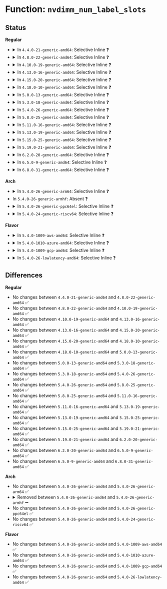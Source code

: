# Function: <code>nvdimm_num_label_slots</code>

## Status
<b>Regular</b>
<ul>
<li>
<details>
<summary>In <code>4.4.0-21-generic-amd64</code>: Selective Inline ❓</summary>

```c
int nvdimm_num_label_slots(struct nvdimm_drvdata * ndd)
```

```json
{
  "name": "nvdimm_num_label_slots",
  "collision_type": "Unique Global",
  "inline_type": "Selective",
  "funcs": [
    {
      "addr": 18446744071584738126,
      "name": "nvdimm_num_label_slots",
      "external": true,
      "loc": "drivers/nvdimm/label.c:59",
      "file": "drivers/nvdimm/label.c",
      "inline": "not declared, inlined",
      "caller_inline": [
        "drivers/nvdimm/label.c:nd_label_write_index",
        "drivers/nvdimm/label.c:nd_label_nfree"
      ],
      "caller_func": []
    }
  ],
  "symbols": [
    {
      "addr": 18446744071584739488,
      "name": "nvdimm_num_label_slots",
      "section": ".text",
      "bind": "STB_GLOBAL",
      "size": 25
    }
  ]
}
```
</details>
</li>
<li>
<details>
<summary>In <code>4.8.0-22-generic-amd64</code>: Selective Inline ❓</summary>

```c
int nvdimm_num_label_slots(struct nvdimm_drvdata * ndd)
```

```json
{
  "name": "nvdimm_num_label_slots",
  "collision_type": "Unique Global",
  "inline_type": "Selective",
  "funcs": [
    {
      "addr": 18446744071585090494,
      "name": "nvdimm_num_label_slots",
      "external": true,
      "loc": "drivers/nvdimm/label.c:59",
      "file": "drivers/nvdimm/label.c",
      "inline": "not declared, inlined",
      "caller_inline": [
        "drivers/nvdimm/label.c:nd_label_write_index",
        "drivers/nvdimm/label.c:nd_label_nfree"
      ],
      "caller_func": []
    }
  ],
  "symbols": [
    {
      "addr": 18446744071585091792,
      "name": "nvdimm_num_label_slots",
      "section": ".text",
      "bind": "STB_GLOBAL",
      "size": 25
    }
  ]
}
```
</details>
</li>
<li>
<details>
<summary>In <code>4.10.0-19-generic-amd64</code>: Selective Inline ❓</summary>

```c
int nvdimm_num_label_slots(struct nvdimm_drvdata * ndd)
```

```json
{
  "name": "nvdimm_num_label_slots",
  "collision_type": "Unique Global",
  "inline_type": "Selective",
  "funcs": [
    {
      "addr": 18446744071585278014,
      "name": "nvdimm_num_label_slots",
      "external": true,
      "loc": "drivers/nvdimm/label.c:59",
      "file": "drivers/nvdimm/label.c",
      "inline": "not declared, inlined",
      "caller_inline": [
        "drivers/nvdimm/label.c:nd_label_write_index",
        "drivers/nvdimm/label.c:nd_label_nfree"
      ],
      "caller_func": []
    }
  ],
  "symbols": [
    {
      "addr": 18446744071585279376,
      "name": "nvdimm_num_label_slots",
      "section": ".text",
      "bind": "STB_GLOBAL",
      "size": 25
    }
  ]
}
```
</details>
</li>
<li>
<details>
<summary>In <code>4.13.0-16-generic-amd64</code>: Selective Inline ❓</summary>

```c
int nvdimm_num_label_slots(struct nvdimm_drvdata * ndd)
```

```json
{
  "name": "nvdimm_num_label_slots",
  "collision_type": "Unique Global",
  "inline_type": "Selective",
  "funcs": [
    {
      "addr": 18446744071585363090,
      "name": "nvdimm_num_label_slots",
      "external": true,
      "loc": "drivers/nvdimm/label.c:70",
      "file": "drivers/nvdimm/label.c",
      "inline": "not declared, inlined",
      "caller_inline": [
        "drivers/nvdimm/label.c:nd_label_write_index",
        "drivers/nvdimm/label.c:nd_label_nfree"
      ],
      "caller_func": []
    }
  ],
  "symbols": [
    {
      "addr": 18446744071585364416,
      "name": "nvdimm_num_label_slots",
      "section": ".text",
      "bind": "STB_GLOBAL",
      "size": 24
    }
  ]
}
```
</details>
</li>
<li>
<details>
<summary>In <code>4.15.0-20-generic-amd64</code>: Selective Inline ❓</summary>

```c
int nvdimm_num_label_slots(struct nvdimm_drvdata * ndd)
```

```json
{
  "name": "nvdimm_num_label_slots",
  "collision_type": "Unique Global",
  "inline_type": "Selective",
  "funcs": [
    {
      "addr": 18446744071585791467,
      "name": "nvdimm_num_label_slots",
      "external": true,
      "loc": "drivers/nvdimm/label.c:48",
      "file": "drivers/nvdimm/label.c",
      "inline": "not declared, inlined",
      "caller_inline": [
        "drivers/nvdimm/label.c:nd_label_write_index",
        "drivers/nvdimm/label.c:nd_label_nfree",
        "drivers/nvdimm/label.c:sizeof_namespace_index"
      ],
      "caller_func": []
    }
  ],
  "symbols": [
    {
      "addr": 18446744071585791088,
      "name": "nvdimm_num_label_slots",
      "section": ".text",
      "bind": "STB_GLOBAL",
      "size": 24
    }
  ]
}
```
</details>
</li>
<li>
<details>
<summary>In <code>4.18.0-10-generic-amd64</code>: Selective Inline ❓</summary>

```c
int nvdimm_num_label_slots(struct nvdimm_drvdata * ndd)
```

```json
{
  "name": "nvdimm_num_label_slots",
  "collision_type": "Unique Global",
  "inline_type": "Selective",
  "funcs": [
    {
      "addr": 18446744071586037981,
      "name": "nvdimm_num_label_slots",
      "external": true,
      "loc": "drivers/nvdimm/label.c:61",
      "file": "drivers/nvdimm/label.c",
      "inline": "not declared, inlined",
      "caller_inline": [
        "drivers/nvdimm/label.c:nd_label_write_index",
        "drivers/nvdimm/label.c:nd_label_nfree",
        "drivers/nvdimm/label.c:sizeof_namespace_index"
      ],
      "caller_func": []
    }
  ],
  "symbols": [
    {
      "addr": 18446744071586037616,
      "name": "nvdimm_num_label_slots",
      "section": ".text",
      "bind": "STB_GLOBAL",
      "size": 54
    }
  ]
}
```
</details>
</li>
<li>
<details>
<summary>In <code>5.0.0-13-generic-amd64</code>: Selective Inline ❓</summary>

```c
int nvdimm_num_label_slots(struct nvdimm_drvdata * ndd)
```

```json
{
  "name": "nvdimm_num_label_slots",
  "collision_type": "Unique Global",
  "inline_type": "Selective",
  "funcs": [
    {
      "addr": 18446744071586177229,
      "name": "nvdimm_num_label_slots",
      "external": true,
      "loc": "drivers/nvdimm/label.c:61",
      "file": "drivers/nvdimm/label.c",
      "inline": "not declared, inlined",
      "caller_inline": [
        "drivers/nvdimm/label.c:nd_label_write_index",
        "drivers/nvdimm/label.c:nd_label_nfree",
        "drivers/nvdimm/label.c:sizeof_namespace_index"
      ],
      "caller_func": []
    }
  ],
  "symbols": [
    {
      "addr": 18446744071586176864,
      "name": "nvdimm_num_label_slots",
      "section": ".text",
      "bind": "STB_GLOBAL",
      "size": 54
    }
  ]
}
```
</details>
</li>
<li>
<details>
<summary>In <code>5.3.0-18-generic-amd64</code>: Selective Inline ❓</summary>

```c
int nvdimm_num_label_slots(struct nvdimm_drvdata * ndd)
```

```json
{
  "name": "nvdimm_num_label_slots",
  "collision_type": "Unique Global",
  "inline_type": "Selective",
  "funcs": [
    {
      "addr": 18446744071586415214,
      "name": "nvdimm_num_label_slots",
      "external": true,
      "loc": "drivers/nvdimm/label.c:55",
      "file": "drivers/nvdimm/label.c",
      "inline": "not declared, inlined",
      "caller_inline": [
        "drivers/nvdimm/label.c:nd_label_write_index",
        "drivers/nvdimm/label.c:nd_label_nfree",
        "drivers/nvdimm/label.c:sizeof_namespace_index"
      ],
      "caller_func": []
    }
  ],
  "symbols": [
    {
      "addr": 18446744071586413664,
      "name": "nvdimm_num_label_slots",
      "section": ".text",
      "bind": "STB_GLOBAL",
      "size": 54
    }
  ]
}
```
</details>
</li>
<li>
<details>
<summary>In <code>5.4.0-26-generic-amd64</code>: Selective Inline ❓</summary>

```c
int nvdimm_num_label_slots(struct nvdimm_drvdata * ndd)
```

```json
{
  "name": "nvdimm_num_label_slots",
  "collision_type": "Unique Global",
  "inline_type": "Selective",
  "funcs": [
    {
      "addr": 18446744071586561854,
      "name": "nvdimm_num_label_slots",
      "external": true,
      "loc": "drivers/nvdimm/label.c:55",
      "file": "drivers/nvdimm/label.c",
      "inline": "not declared, inlined",
      "caller_inline": [
        "drivers/nvdimm/label.c:nd_label_write_index",
        "drivers/nvdimm/label.c:nd_label_nfree",
        "drivers/nvdimm/label.c:sizeof_namespace_index"
      ],
      "caller_func": []
    }
  ],
  "symbols": [
    {
      "addr": 18446744071586560304,
      "name": "nvdimm_num_label_slots",
      "section": ".text",
      "bind": "STB_GLOBAL",
      "size": 54
    }
  ]
}
```
</details>
</li>
<li>
<details>
<summary>In <code>5.8.0-25-generic-amd64</code>: Selective Inline ❓</summary>

```c
int nvdimm_num_label_slots(struct nvdimm_drvdata * ndd)
```

```json
{
  "name": "nvdimm_num_label_slots",
  "collision_type": "Unique Global",
  "inline_type": "Selective",
  "funcs": [
    {
      "addr": 18446744071587346242,
      "name": "nvdimm_num_label_slots",
      "external": true,
      "loc": "drivers/nvdimm/label.c:55",
      "file": "drivers/nvdimm/label.c",
      "inline": "not declared, inlined",
      "caller_inline": [
        "drivers/nvdimm/label.c:nd_label_write_index",
        "drivers/nvdimm/label.c:nd_label_nfree",
        "drivers/nvdimm/label.c:nd_label_active",
        "drivers/nvdimm/label.c:nd_label_active",
        "drivers/nvdimm/label.c:nd_label_active_count",
        "drivers/nvdimm/label.c:nd_label_active_count"
      ],
      "caller_func": []
    }
  ],
  "symbols": [
    {
      "addr": 18446744071587344736,
      "name": "nvdimm_num_label_slots",
      "section": ".text",
      "bind": "STB_GLOBAL",
      "size": 56
    }
  ]
}
```
</details>
</li>
<li>
<details>
<summary>In <code>5.11.0-16-generic-amd64</code>: Selective Inline ❓</summary>

```c
int nvdimm_num_label_slots(struct nvdimm_drvdata * ndd)
```

```json
{
  "name": "nvdimm_num_label_slots",
  "collision_type": "Unique Global",
  "inline_type": "Selective",
  "funcs": [
    {
      "addr": 18446744071587407778,
      "name": "nvdimm_num_label_slots",
      "external": true,
      "loc": "drivers/nvdimm/label.c:55",
      "file": "drivers/nvdimm/label.c",
      "inline": "not declared, inlined",
      "caller_inline": [
        "drivers/nvdimm/label.c:nd_label_write_index",
        "drivers/nvdimm/label.c:nd_label_nfree",
        "drivers/nvdimm/label.c:nd_label_active",
        "drivers/nvdimm/label.c:nd_label_active",
        "drivers/nvdimm/label.c:nd_label_active_count",
        "drivers/nvdimm/label.c:nd_label_active_count"
      ],
      "caller_func": []
    }
  ],
  "symbols": [
    {
      "addr": 18446744071587406272,
      "name": "nvdimm_num_label_slots",
      "section": ".text",
      "bind": "STB_GLOBAL",
      "size": 56
    }
  ]
}
```
</details>
</li>
<li>
<details>
<summary>In <code>5.13.0-19-generic-amd64</code>: Selective Inline ❓</summary>

```c
int nvdimm_num_label_slots(struct nvdimm_drvdata * ndd)
```

```json
{
  "name": "nvdimm_num_label_slots",
  "collision_type": "Unique Global",
  "inline_type": "Selective",
  "funcs": [
    {
      "addr": 18446744071587289717,
      "name": "nvdimm_num_label_slots",
      "external": true,
      "loc": "drivers/nvdimm/label.c:55",
      "file": "drivers/nvdimm/label.c",
      "inline": "not declared, inlined",
      "caller_inline": [
        "drivers/nvdimm/label.c:nd_label_write_index",
        "drivers/nvdimm/label.c:nd_label_nfree",
        "drivers/nvdimm/label.c:nd_label_active",
        "drivers/nvdimm/label.c:nd_label_active",
        "drivers/nvdimm/label.c:nd_label_active_count",
        "drivers/nvdimm/label.c:nd_label_active_count"
      ],
      "caller_func": []
    }
  ],
  "symbols": [
    {
      "addr": 18446744071587288224,
      "name": "nvdimm_num_label_slots",
      "section": ".text",
      "bind": "STB_GLOBAL",
      "size": 56
    }
  ]
}
```
</details>
</li>
<li>
<details>
<summary>In <code>5.15.0-25-generic-amd64</code>: Selective Inline ❓</summary>

```c
int nvdimm_num_label_slots(struct nvdimm_drvdata * ndd)
```

```json
{
  "name": "nvdimm_num_label_slots",
  "collision_type": "Unique Global",
  "inline_type": "Selective",
  "funcs": [
    {
      "addr": 18446744071587856485,
      "name": "nvdimm_num_label_slots",
      "external": true,
      "loc": "drivers/nvdimm/label.c:55",
      "file": "drivers/nvdimm/label.c",
      "inline": "not declared, inlined",
      "caller_inline": [
        "drivers/nvdimm/label.c:nd_label_write_index",
        "drivers/nvdimm/label.c:nd_label_nfree",
        "drivers/nvdimm/label.c:nd_label_active",
        "drivers/nvdimm/label.c:nd_label_active",
        "drivers/nvdimm/label.c:nd_label_active_count",
        "drivers/nvdimm/label.c:nd_label_reserve_dpa"
      ],
      "caller_func": []
    }
  ],
  "symbols": [
    {
      "addr": 18446744071587855008,
      "name": "nvdimm_num_label_slots",
      "section": ".text",
      "bind": "STB_GLOBAL",
      "size": 56
    }
  ]
}
```
</details>
</li>
<li>
<details>
<summary>In <code>5.19.0-21-generic-amd64</code>: Selective Inline ❓</summary>

```c
int nvdimm_num_label_slots(struct nvdimm_drvdata * ndd)
```

```json
{
  "name": "nvdimm_num_label_slots",
  "collision_type": "Unique Global",
  "inline_type": "Selective",
  "funcs": [
    {
      "addr": 18446744071589207829,
      "name": "nvdimm_num_label_slots",
      "external": true,
      "loc": "drivers/nvdimm/label.c:63",
      "file": "drivers/nvdimm/label.c",
      "inline": "not declared, inlined",
      "caller_inline": [
        "drivers/nvdimm/label.c:nd_label_write_index",
        "drivers/nvdimm/label.c:nd_label_nfree",
        "drivers/nvdimm/label.c:nd_label_active",
        "drivers/nvdimm/label.c:nd_label_active",
        "drivers/nvdimm/label.c:nd_label_active_count"
      ],
      "caller_func": []
    }
  ],
  "symbols": [
    {
      "addr": 18446744071589206112,
      "name": "nvdimm_num_label_slots",
      "section": ".text",
      "bind": "STB_GLOBAL",
      "size": 68
    }
  ]
}
```
</details>
</li>
<li>
<details>
<summary>In <code>6.2.0-20-generic-amd64</code>: Selective Inline ❓</summary>

```c
int nvdimm_num_label_slots(struct nvdimm_drvdata * ndd)
```

```json
{
  "name": "nvdimm_num_label_slots",
  "collision_type": "Unique Global",
  "inline_type": "Selective",
  "funcs": [
    {
      "addr": 18446744071590763333,
      "name": "nvdimm_num_label_slots",
      "external": true,
      "loc": "drivers/nvdimm/label.c:63",
      "file": "drivers/nvdimm/label.c",
      "inline": "not declared, inlined",
      "caller_inline": [
        "drivers/nvdimm/label.c:nd_label_write_index",
        "drivers/nvdimm/label.c:nd_label_nfree",
        "drivers/nvdimm/label.c:nd_label_active",
        "drivers/nvdimm/label.c:nd_label_active"
      ],
      "caller_func": []
    }
  ],
  "symbols": [
    {
      "addr": 18446744071590761648,
      "name": "nvdimm_num_label_slots",
      "section": ".text",
      "bind": "STB_GLOBAL",
      "size": 68
    }
  ]
}
```
</details>
</li>
<li>
<details>
<summary>In <code>6.5.0-9-generic-amd64</code>: Selective Inline ❓</summary>

```c
int nvdimm_num_label_slots(struct nvdimm_drvdata * ndd)
```

```json
{
  "name": "nvdimm_num_label_slots",
  "collision_type": "Unique Global",
  "inline_type": "Selective",
  "funcs": [
    {
      "addr": 18446744071591104773,
      "name": "nvdimm_num_label_slots",
      "external": true,
      "loc": "drivers/nvdimm/label.c:63",
      "file": "drivers/nvdimm/label.c",
      "inline": "not declared, inlined",
      "caller_inline": [
        "drivers/nvdimm/label.c:nd_label_write_index",
        "drivers/nvdimm/label.c:nd_label_nfree",
        "drivers/nvdimm/label.c:nd_label_active",
        "drivers/nvdimm/label.c:nd_label_active"
      ],
      "caller_func": []
    }
  ],
  "symbols": [
    {
      "addr": 18446744071591103088,
      "name": "nvdimm_num_label_slots",
      "section": ".text",
      "bind": "STB_GLOBAL",
      "size": 68
    }
  ]
}
```
</details>
</li>
<li>
<details>
<summary>In <code>6.8.0-31-generic-amd64</code>: Selective Inline ❓</summary>

```c
int nvdimm_num_label_slots(struct nvdimm_drvdata * ndd)
```

```json
{
  "name": "nvdimm_num_label_slots",
  "collision_type": "Unique Global",
  "inline_type": "Selective",
  "funcs": [
    {
      "addr": 18446744071591450053,
      "name": "nvdimm_num_label_slots",
      "external": true,
      "loc": "drivers/nvdimm/label.c:63",
      "file": "drivers/nvdimm/label.c",
      "inline": "not declared, inlined",
      "caller_inline": [
        "drivers/nvdimm/label.c:nd_label_write_index",
        "drivers/nvdimm/label.c:nd_label_nfree",
        "drivers/nvdimm/label.c:nd_label_active",
        "drivers/nvdimm/label.c:nd_label_active"
      ],
      "caller_func": []
    }
  ],
  "symbols": [
    {
      "addr": 18446744071591448368,
      "name": "nvdimm_num_label_slots",
      "section": ".text",
      "bind": "STB_GLOBAL",
      "size": 68
    }
  ]
}
```
</details>
</li>
</ul>
<b>Arch</b>
<ul>
<li>
<details>
<summary>In <code>5.4.0-26-generic-arm64</code>: Selective Inline ❓</summary>

```c
int nvdimm_num_label_slots(struct nvdimm_drvdata * ndd)
```

```json
{
  "name": "nvdimm_num_label_slots",
  "collision_type": "Unique Global",
  "inline_type": "Selective",
  "funcs": [
    {
      "addr": 18446603336499451440,
      "name": "nvdimm_num_label_slots",
      "external": true,
      "loc": "drivers/nvdimm/label.c:55",
      "file": "drivers/nvdimm/label.c",
      "inline": "not declared, inlined",
      "caller_inline": [
        "drivers/nvdimm/label.c:nd_label_write_index",
        "drivers/nvdimm/label.c:nd_label_nfree",
        "drivers/nvdimm/label.c:sizeof_namespace_index"
      ],
      "caller_func": []
    }
  ],
  "symbols": [
    {
      "addr": 18446603336499449912,
      "name": "nvdimm_num_label_slots",
      "section": ".text",
      "bind": "STB_GLOBAL",
      "size": 80
    }
  ]
}
```
</details>
</li>
<li>
In <code>5.4.0-26-generic-armhf</code>: Absent ❓
</li>
<li>
<details>
<summary>In <code>5.4.0-26-generic-ppc64el</code>: Selective Inline ❓</summary>

```c
int nvdimm_num_label_slots(struct nvdimm_drvdata * ndd)
```

```json
{
  "name": "nvdimm_num_label_slots",
  "collision_type": "Unique Global",
  "inline_type": "Selective",
  "funcs": [
    {
      "addr": 13835058055292710792,
      "name": "nvdimm_num_label_slots",
      "external": true,
      "loc": "drivers/nvdimm/label.c:55",
      "file": "drivers/nvdimm/label.c",
      "inline": "not declared, inlined",
      "caller_inline": [
        "drivers/nvdimm/label.c:nd_label_write_index",
        "drivers/nvdimm/label.c:nd_label_nfree",
        "drivers/nvdimm/label.c:sizeof_namespace_index"
      ],
      "caller_func": []
    }
  ],
  "symbols": [
    {
      "addr": 13835058055292708800,
      "name": "nvdimm_num_label_slots",
      "section": ".text",
      "bind": "STB_GLOBAL",
      "size": 52
    }
  ]
}
```
</details>
</li>
<li>
<details>
<summary>In <code>5.4.0-24-generic-riscv64</code>: Selective Inline ❓</summary>

```c
int nvdimm_num_label_slots(struct nvdimm_drvdata * ndd)
```

```json
{
  "name": "nvdimm_num_label_slots",
  "collision_type": "Unique Global",
  "inline_type": "Selective",
  "funcs": [
    {
      "addr": 18446743936276674920,
      "name": "nvdimm_num_label_slots",
      "external": true,
      "loc": "drivers/nvdimm/label.c:55",
      "file": "drivers/nvdimm/label.c",
      "inline": "not declared, inlined",
      "caller_inline": [
        "drivers/nvdimm/label.c:nd_label_write_index",
        "drivers/nvdimm/label.c:nd_label_nfree",
        "drivers/nvdimm/label.c:sizeof_namespace_index"
      ],
      "caller_func": []
    }
  ],
  "symbols": [
    {
      "addr": 18446743936276673088,
      "name": "nvdimm_num_label_slots",
      "section": ".text",
      "bind": "STB_GLOBAL",
      "size": 74
    }
  ]
}
```
</details>
</li>
</ul>
<b>Flavor</b>
<ul>
<li>
<details>
<summary>In <code>5.4.0-1009-aws-amd64</code>: Selective Inline ❓</summary>

```c
int nvdimm_num_label_slots(struct nvdimm_drvdata * ndd)
```

```json
{
  "name": "nvdimm_num_label_slots",
  "collision_type": "Unique Global",
  "inline_type": "Selective",
  "funcs": [
    {
      "addr": 18446744071586252334,
      "name": "nvdimm_num_label_slots",
      "external": true,
      "loc": "drivers/nvdimm/label.c:55",
      "file": "drivers/nvdimm/label.c",
      "inline": "not declared, inlined",
      "caller_inline": [
        "drivers/nvdimm/label.c:nd_label_write_index",
        "drivers/nvdimm/label.c:nd_label_nfree",
        "drivers/nvdimm/label.c:sizeof_namespace_index"
      ],
      "caller_func": []
    }
  ],
  "symbols": [
    {
      "addr": 18446744071586250784,
      "name": "nvdimm_num_label_slots",
      "section": ".text",
      "bind": "STB_GLOBAL",
      "size": 54
    }
  ]
}
```
</details>
</li>
<li>
<details>
<summary>In <code>5.4.0-1010-azure-amd64</code>: Selective Inline ❓</summary>

```c
int nvdimm_num_label_slots(struct nvdimm_drvdata * ndd)
```

```json
{
  "name": "nvdimm_num_label_slots",
  "collision_type": "Unique Global",
  "inline_type": "Selective",
  "funcs": [
    {
      "addr": 18446744071586070702,
      "name": "nvdimm_num_label_slots",
      "external": true,
      "loc": "drivers/nvdimm/label.c:55",
      "file": "drivers/nvdimm/label.c",
      "inline": "not declared, inlined",
      "caller_inline": [
        "drivers/nvdimm/label.c:nd_label_write_index",
        "drivers/nvdimm/label.c:nd_label_nfree",
        "drivers/nvdimm/label.c:sizeof_namespace_index"
      ],
      "caller_func": []
    }
  ],
  "symbols": [
    {
      "addr": 18446744071586069152,
      "name": "nvdimm_num_label_slots",
      "section": ".text",
      "bind": "STB_GLOBAL",
      "size": 54
    }
  ]
}
```
</details>
</li>
<li>
<details>
<summary>In <code>5.4.0-1009-gcp-amd64</code>: Selective Inline ❓</summary>

```c
int nvdimm_num_label_slots(struct nvdimm_drvdata * ndd)
```

```json
{
  "name": "nvdimm_num_label_slots",
  "collision_type": "Unique Global",
  "inline_type": "Selective",
  "funcs": [
    {
      "addr": 18446744071586509822,
      "name": "nvdimm_num_label_slots",
      "external": true,
      "loc": "drivers/nvdimm/label.c:55",
      "file": "drivers/nvdimm/label.c",
      "inline": "not declared, inlined",
      "caller_inline": [
        "drivers/nvdimm/label.c:nd_label_write_index",
        "drivers/nvdimm/label.c:nd_label_nfree",
        "drivers/nvdimm/label.c:sizeof_namespace_index"
      ],
      "caller_func": []
    }
  ],
  "symbols": [
    {
      "addr": 18446744071586508272,
      "name": "nvdimm_num_label_slots",
      "section": ".text",
      "bind": "STB_GLOBAL",
      "size": 54
    }
  ]
}
```
</details>
</li>
<li>
<details>
<summary>In <code>5.4.0-26-lowlatency-amd64</code>: Selective Inline ❓</summary>

```c
int nvdimm_num_label_slots(struct nvdimm_drvdata * ndd)
```

```json
{
  "name": "nvdimm_num_label_slots",
  "collision_type": "Unique Global",
  "inline_type": "Selective",
  "funcs": [
    {
      "addr": 18446744071586621566,
      "name": "nvdimm_num_label_slots",
      "external": true,
      "loc": "drivers/nvdimm/label.c:55",
      "file": "drivers/nvdimm/label.c",
      "inline": "not declared, inlined",
      "caller_inline": [
        "drivers/nvdimm/label.c:nd_label_write_index",
        "drivers/nvdimm/label.c:nd_label_nfree",
        "drivers/nvdimm/label.c:sizeof_namespace_index"
      ],
      "caller_func": []
    }
  ],
  "symbols": [
    {
      "addr": 18446744071586620016,
      "name": "nvdimm_num_label_slots",
      "section": ".text",
      "bind": "STB_GLOBAL",
      "size": 54
    }
  ]
}
```
</details>
</li>
</ul>

## Differences
<b>Regular</b>
<ul>
<li>
No changes between <code>4.4.0-21-generic-amd64</code> and <code>4.8.0-22-generic-amd64</code> ✅
</li>
<li>
No changes between <code>4.8.0-22-generic-amd64</code> and <code>4.10.0-19-generic-amd64</code> ✅
</li>
<li>
No changes between <code>4.10.0-19-generic-amd64</code> and <code>4.13.0-16-generic-amd64</code> ✅
</li>
<li>
No changes between <code>4.13.0-16-generic-amd64</code> and <code>4.15.0-20-generic-amd64</code> ✅
</li>
<li>
No changes between <code>4.15.0-20-generic-amd64</code> and <code>4.18.0-10-generic-amd64</code> ✅
</li>
<li>
No changes between <code>4.18.0-10-generic-amd64</code> and <code>5.0.0-13-generic-amd64</code> ✅
</li>
<li>
No changes between <code>5.0.0-13-generic-amd64</code> and <code>5.3.0-18-generic-amd64</code> ✅
</li>
<li>
No changes between <code>5.3.0-18-generic-amd64</code> and <code>5.4.0-26-generic-amd64</code> ✅
</li>
<li>
No changes between <code>5.4.0-26-generic-amd64</code> and <code>5.8.0-25-generic-amd64</code> ✅
</li>
<li>
No changes between <code>5.8.0-25-generic-amd64</code> and <code>5.11.0-16-generic-amd64</code> ✅
</li>
<li>
No changes between <code>5.11.0-16-generic-amd64</code> and <code>5.13.0-19-generic-amd64</code> ✅
</li>
<li>
No changes between <code>5.13.0-19-generic-amd64</code> and <code>5.15.0-25-generic-amd64</code> ✅
</li>
<li>
No changes between <code>5.15.0-25-generic-amd64</code> and <code>5.19.0-21-generic-amd64</code> ✅
</li>
<li>
No changes between <code>5.19.0-21-generic-amd64</code> and <code>6.2.0-20-generic-amd64</code> ✅
</li>
<li>
No changes between <code>6.2.0-20-generic-amd64</code> and <code>6.5.0-9-generic-amd64</code> ✅
</li>
<li>
No changes between <code>6.5.0-9-generic-amd64</code> and <code>6.8.0-31-generic-amd64</code> ✅
</li>
</ul>
<b>Arch</b>
<ul>
<li>
No changes between <code>5.4.0-26-generic-amd64</code> and <code>5.4.0-26-generic-arm64</code> ✅
</li>
<li>
<details>
<summary>Removed between <code>5.4.0-26-generic-amd64</code> and <code>5.4.0-26-generic-armhf</code> ➖</summary>

```c
int nvdimm_num_label_slots(struct nvdimm_drvdata * ndd)
```
</details>
</li>
<li>
No changes between <code>5.4.0-26-generic-amd64</code> and <code>5.4.0-26-generic-ppc64el</code> ✅
</li>
<li>
No changes between <code>5.4.0-26-generic-amd64</code> and <code>5.4.0-24-generic-riscv64</code> ✅
</li>
</ul>
<b>Flavor</b>
<ul>
<li>
No changes between <code>5.4.0-26-generic-amd64</code> and <code>5.4.0-1009-aws-amd64</code> ✅
</li>
<li>
No changes between <code>5.4.0-26-generic-amd64</code> and <code>5.4.0-1010-azure-amd64</code> ✅
</li>
<li>
No changes between <code>5.4.0-26-generic-amd64</code> and <code>5.4.0-1009-gcp-amd64</code> ✅
</li>
<li>
No changes between <code>5.4.0-26-generic-amd64</code> and <code>5.4.0-26-lowlatency-amd64</code> ✅
</li>
</ul>
